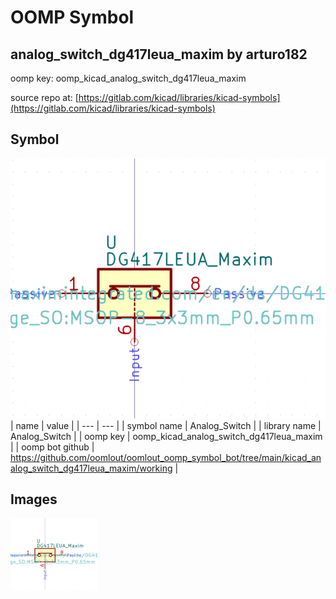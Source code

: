 # OOMP Symbol  
## analog_switch_dg417leua_maxim  by arturo182  
  
oomp key: oomp_kicad_analog_switch_dg417leua_maxim  
  
source repo at: [https://gitlab.com/kicad/libraries/kicad-symbols](https://gitlab.com/kicad/libraries/kicad-symbols)  
## Symbol  
  
[![working.png](working_600.png)](working.png)  
| name | value | 
| --- | --- | 
| symbol name | Analog_Switch | 
| library name | Analog_Switch | 
| oomp key | oomp_kicad_analog_switch_dg417leua_maxim | 
| oomp bot github | https://github.com/oomlout/oomlout_oomp_symbol_bot/tree/main/kicad_analog_switch_dg417leua_maxim/working | 
## Images  
  
[![working.png](working_140.png)](working.png)  
